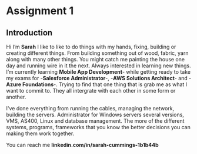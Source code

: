 # Assignment 1
## Introduction
Hi I’m **Sarah**
I like to like to do things with my hands, fixing, building or creating different things. From building something out of wood, fabric, yarn along with many other things.  You might catch me painting the house one day and running wire in it the next.  Always interested in learning new things.
I’m currently learning **Mobile App Development**- while getting ready to take my exams for -**Salesforce Administrator**-, -**AWS Solutions Architect**- and -**Azure Foundations**-.  Trying to find that one thing that is grab me as what I want to commit to.  They all intergrate with each other in some form or another.

I've done everything from running the cables, managing the network, building the servers.  Administrator for Windows servers several versions, VMS, AS400, Linux and database management.  The more of the different systems, programs, frameworks that you know the better decisions you can making them work together.

You can reach me **linkedin.com/in/sarah-cummings-1b1b44b**
<!---
sarahc37/sarahc37 is a ✨ special ✨ repository because its `README.md` (this file) appears on your GitHub profile.
You can click the Preview link to take a look at your changes.
--->
